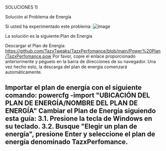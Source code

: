 SOLUCIONES
1)

Solución al Problema de Energía

Si usted ha experimentado este problema:
![image](https://github.com/user-attachments/assets/c7263479-ad21-43bf-b212-c64a829eb57b)

La solución es la siguiente:Plan de Energia

Descargar el Plan de Energía: 
https://github.com/TazxTweaks/TazxPerfomance/blob/main/Power%20Plan/TazxPerfomance.pow
Por favor, copie el enlace proporcionado anteriormente y péguelo en la barra de direcciones de su navegador. Una vez hecho esto, la descarga del plan de energía comenzará automáticamente.

Importar el plan de energía con el siguiente comando:
powercfg -import "UBICACIÓN DEL PLAN DE ENERGÍA/NOMBRE DEL PLAN DE ENERGÍA"
Cambiar el Plan de Energía siguiendo esta guía:
3.1. Presione la tecla de Windows en su teclado.
3.2. Busque "Elegir un plan de energía", presione Enter y seleccione el plan de energía denominado TazxPerfomance.
--------------------------------------------------------------------------------------------------------------------------------------------------------------------------------------------------------------------------
